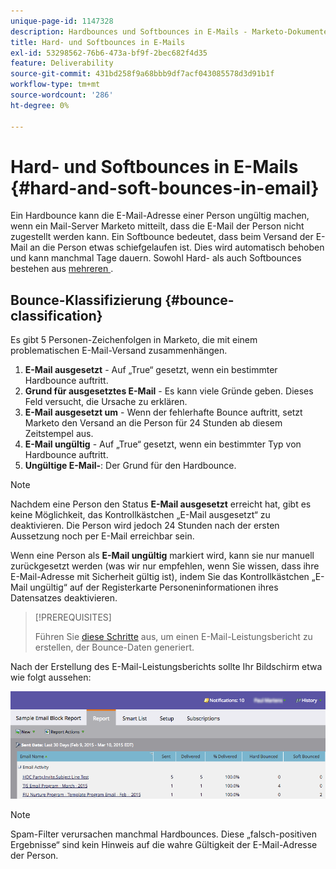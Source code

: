 ```yaml
---
unique-page-id: 1147328
description: Hardbounces und Softbounces in E-Mails - Marketo-Dokumente - Produktdokumentation
title: Hard- und Softbounces in E-Mails
exl-id: 53298562-76b6-473a-bf9f-2bec682f4d35
feature: Deliverability
source-git-commit: 431bd258f9a68bbb9df7acf043085578d3d91b1f
workflow-type: tm+mt
source-wordcount: '286'
ht-degree: 0%

---
```


# Hard- und Softbounces in E-Mails {#hard-and-soft-bounces-in-email}

Ein Hardbounce kann die E-Mail-Adresse einer Person ungültig machen, wenn ein Mail-Server Marketo mitteilt, dass die E-Mail der Person nicht zugestellt werden kann. Ein Softbounce bedeutet, dass beim Versand der E-Mail an die Person etwas schiefgelaufen ist. Dies wird automatisch behoben und kann manchmal Tage dauern. Sowohl Hard- als auch Softbounces bestehen aus [mehreren ](https://nation.marketo.com/t5/Knowledgebase/Maintaining-a-Directory-of-Leads-Bouncing-Emails/ta-p/300838).

## Bounce-Klassifizierung {#bounce-classification}

Es gibt 5 Personen-Zeichenfolgen in Marketo, die mit einem problematischen E-Mail-Versand zusammenhängen.

1. **E-Mail ausgesetzt** - Auf „True“ gesetzt, wenn ein bestimmter Hardbounce auftritt.
1. **Grund für ausgesetztes E-Mail** - Es kann viele Gründe geben. Dieses Feld versucht, die Ursache zu erklären.
1. **E-Mail ausgesetzt um** - Wenn der fehlerhafte Bounce auftritt, setzt Marketo den Versand an die Person für 24 Stunden ab diesem Zeitstempel aus.
1. **E-Mail ungültig** - Auf „True“ gesetzt, wenn ein bestimmter Typ von Hardbounce auftritt.
1. **Ungültige E-Mail-**: Der Grund für den Hardbounce.

>[!NOTE]
>
>Nachdem eine Person den Status **E-Mail ausgesetzt** erreicht hat, gibt es keine Möglichkeit, das Kontrollkästchen „E-Mail ausgesetzt“ zu deaktivieren. Die Person wird jedoch 24 Stunden nach der ersten Aussetzung noch per E-Mail erreichbar sein.
>
>Wenn eine Person als **E-Mail ungültig** markiert wird, kann sie nur manuell zurückgesetzt werden (was wir nur empfehlen, wenn Sie wissen, dass ihre E-Mail-Adresse mit Sicherheit gültig ist), indem Sie das Kontrollkästchen „E-Mail ungültig“ auf der Registerkarte Personeninformationen ihres Datensatzes deaktivieren.

>[!PREREQUISITES]
>
>Führen Sie [diese Schritte](/help/marketo/product-docs/email-marketing/email-programs/email-program-data/email-performance-report.md) aus, um einen E-Mail-Leistungsbericht zu erstellen, der Bounce-Daten generiert.

Nach der Erstellung des E-Mail-Leistungsberichts sollte Ihr Bildschirm etwa wie folgt aussehen:

![](assets/soft-hard-bounce.png)

>[!NOTE]
>
>Spam-Filter verursachen manchmal Hardbounces. Diese „falsch-positiven Ergebnisse“ sind kein Hinweis auf die wahre Gültigkeit der E-Mail-Adresse der Person.
